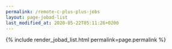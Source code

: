 ```yaml
---
permalink: /remote-c-plus-plus-jobs
layout: page-jobad-list
last_modified_at: 2020-05-22T05:11:26+0200
---
```

{% include render_jobad_list.html permalink=page.permalink %}
